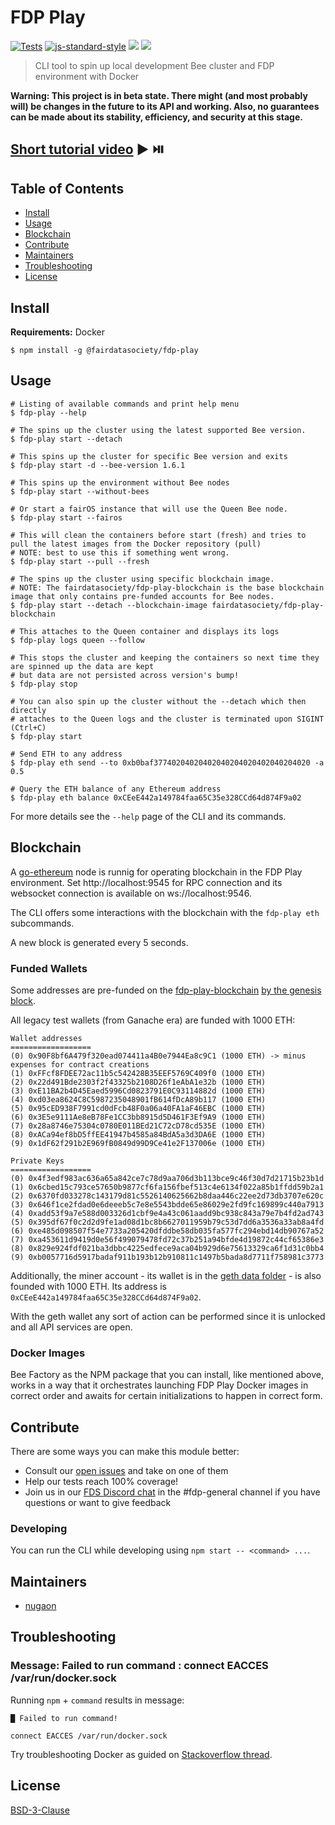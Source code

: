 # FDP Play

[![Tests](https://github.com/fairDataSociety/fdp-play/actions/workflows/test.yaml/badge.svg)](https://github.com/fairDataSociety/fdp-play/actions/workflows/test.yaml)
[![js-standard-style](https://img.shields.io/badge/code%20style-standard-brightgreen.svg?style=flat-square)](https://github.com/feross/standard)
![](https://img.shields.io/badge/npm-%3E%3D6.9.0-orange.svg?style=flat-square)
![](https://img.shields.io/badge/Node.js-%3E%3D12.0.0-orange.svg?style=flat-square)

> CLI tool to spin up local development Bee cluster and FDP environment with Docker

**Warning: This project is in beta state. There might (and most probably will) be changes in the future to its API and working. Also, no guarantees can be made about its stability, efficiency, and security at this stage.**

## [Short tutorial video](https://www.youtube.com/watch?v=Mt5468WzWaA) ▶️ ⏯️

## Table of Contents
- [Install](#install)
- [Usage](#usage)
- [Blockchain](#blockchain)
- [Contribute](#contribute)
- [Maintainers](#maintainers)
- [Troubleshooting](#troubleshooting)
- [License](#license)

## Install

**Requirements:** Docker

```shell
$ npm install -g @fairdatasociety/fdp-play
```

## Usage

```shell
# Listing of available commands and print help menu
$ fdp-play --help

# The spins up the cluster using the latest supported Bee version.
$ fdp-play start --detach

# This spins up the cluster for specific Bee version and exits
$ fdp-play start -d --bee-version 1.6.1

# This spins up the environment without Bee nodes
$ fdp-play start --without-bees

# Or start a fairOS instance that will use the Queen Bee node.
$ fdp-play start --fairos

# This will clean the containers before start (fresh) and tries to pull the latest images from the Docker repository (pull)
# NOTE: best to use this if something went wrong.
$ fdp-play start --pull --fresh

# The spins up the cluster using specific blockchain image.
# NOTE: The fairdatasociety/fdp-play-blockchain is the base blockchain image that only contains pre-funded accounts for Bee nodes.
$ fdp-play start --detach --blockchain-image fairdatasociety/fdp-play-blockchain

# This attaches to the Queen container and displays its logs
$ fdp-play logs queen --follow

# This stops the cluster and keeping the containers so next time they are spinned up the data are kept
# but data are not persisted across version's bump!
$ fdp-play stop

# You can also spin up the cluster without the --detach which then directly
# attaches to the Queen logs and the cluster is terminated upon SIGINT (Ctrl+C)
$ fdp-play start

# Send ETH to any address
$ fdp-play eth send --to 0xb0baf37740204020402040204020402040204020 -a 0.5

# Query the ETH balance of any Ethereum address
$ fdp-play eth balance 0xCEeE442a149784faa65C35e328CCd64d874F9a02
```

For more details see the `--help` page of the CLI and its commands.

## Blockchain

A [go-ethereum](https://geth.ethereum.org/) node is runnig for operating blockchain in the FDP Play environment.
Set http://localhost:9545 for RPC connection and its websocket connection is available on ws://localhost:9546.

The CLI offers some interactions with the blockchain with the `fdp-play eth` subcommands.

A new block is generated every 5 seconds.

### Funded Wallets

Some addresses are pre-funded on the [fdp-play-blockchain](https://hub.docker.com/r/fairdatasociety/fdp-play-blockchain) 
[by the genesis block](orchestrator/builder/blockchain/genesis.json).

All legacy test wallets (from Ganache era) are funded with 1000 ETH:
```
Wallet addresses
==================
(0) 0x90F8bf6A479f320ead074411a4B0e7944Ea8c9C1 (1000 ETH) -> minus expenses for contract creations
(1) 0xFFcf8FDEE72ac11b5c542428B35EEF5769C409f0 (1000 ETH)
(2) 0x22d491Bde2303f2f43325b2108D26f1eAbA1e32b (1000 ETH)
(3) 0xE11BA2b4D45Eaed5996Cd0823791E0C93114882d (1000 ETH)
(4) 0xd03ea8624C8C5987235048901fB614fDcA89b117 (1000 ETH)
(5) 0x95cED938F7991cd0dFcb48F0a06a40FA1aF46EBC (1000 ETH)
(6) 0x3E5e9111Ae8eB78Fe1CC3bb8915d5D461F3Ef9A9 (1000 ETH)
(7) 0x28a8746e75304c0780E011BEd21C72cD78cd535E (1000 ETH)
(8) 0xACa94ef8bD5ffEE41947b4585a84BdA5a3d3DA6E (1000 ETH)
(9) 0x1dF62f291b2E969fB0849d99D9Ce41e2F137006e (1000 ETH)

Private Keys
==================
(0) 0x4f3edf983ac636a65a842ce7c78d9aa706d3b113bce9c46f30d7d21715b23b1d
(1) 0x6cbed15c793ce57650b9877cf6fa156fbef513c4e6134f022a85b1ffdd59b2a1
(2) 0x6370fd033278c143179d81c5526140625662b8daa446c22ee2d73db3707e620c
(3) 0x646f1ce2fdad0e6deeeb5c7e8e5543bdde65e86029e2fd9fc169899c440a7913
(4) 0xadd53f9a7e588d003326d1cbf9e4a43c061aadd9bc938c843a79e7b4fd2ad743
(5) 0x395df67f0c2d2d9fe1ad08d1bc8b6627011959b79c53d7dd6a3536a33ab8a4fd
(6) 0xe485d098507f54e7733a205420dfddbe58db035fa577fc294ebd14db90767a52
(7) 0xa453611d9419d0e56f499079478fd72c37b251a94bfde4d19872c44cf65386e3
(8) 0x829e924fdf021ba3dbbc4225edfece9aca04b929d6e75613329ca6f1d31c0bb4
(9) 0xb0057716d5917badaf911b193b12b910811c1497b5bada8d7711f758981c3773
```

Additionally, the miner account - its wallet is in the [geth data folder](orchestrator/builder/blockchain/.ethereum) -
is also founded with 1000 ETH. Its address is `0xCEeE442a149784faa65C35e328CCd64d874F9a02`.

With the geth wallet any sort of action can be performed since it is unlocked and all API services are open.

### Docker Images

Bee Factory as the NPM package that you can install, like mentioned above, works in a way that it orchestrates launching FDP Play Docker images
in correct order and awaits for certain initializations to happen in correct form.

## Contribute

There are some ways you can make this module better:

- Consult our [open issues](https://github.com/fairDataSociety/fdp-play/issues) and take on one of them
- Help our tests reach 100% coverage!
- Join us in our [FDS Discord chat](https://discord.gg/KrVTmahcUA) in the #fdp-general channel if you have questions or want to give feedback

### Developing

You can run the CLI while developing using `npm start -- <command> ...`.

## Maintainers

- [nugaon](https://github.com/nugaon)

## Troubleshooting

### Message: Failed to run command : connect EACCES /var/run/docker.sock
Running `npm` +  `command` results in message:
```
█ Failed to run command!

connect EACCES /var/run/docker.sock
```

Try troubleshooting Docker as guided on [Stackoverflow thread](https://stackoverflow.com/questions/52364905/after-executing-following-code-of-dockerode-npm-getting-error-connect-eacces-v).  

## License

[BSD-3-Clause](./LICENSE)
